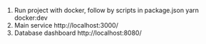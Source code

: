 1. Run project with docker, follow by scripts in package.json
   yarn docker:dev
2. Main service
   http://localhost:3000/
3. Database dashboard
   http://localhost:8080/
